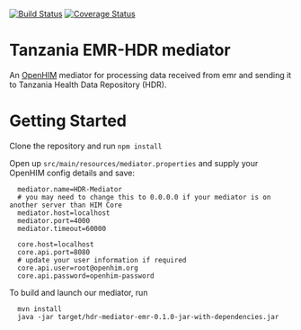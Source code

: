 [![Build Status](https://travis-ci.com/SoftmedTanzania/hdr-mediator-emr.svg?branch=master)](https://travis-ci.com/github/SoftmedTanzania/hdr-mediator-emr)
[![Coverage Status](https://coveralls.io/repos/github/SoftmedTanzania/hdr-mediator-emr/badge.svg)](https://coveralls.io/github/SoftmedTanzania/hdr-mediator-emr)
# Tanzania EMR-HDR mediator
An [OpenHIM](http://openhim.org/) mediator for processing data received from emr and sending it to Tanzania Health Data Repository (HDR).

# Getting Started
Clone the repository and run `npm install`

Open up `src/main/resources/mediator.properties` and supply your OpenHIM config details and save:

```
  mediator.name=HDR-Mediator
  # you may need to change this to 0.0.0.0 if your mediator is on another server than HIM Core
  mediator.host=localhost
  mediator.port=4000
  mediator.timeout=60000

  core.host=localhost
  core.api.port=8080
  # update your user information if required
  core.api.user=root@openhim.org
  core.api.password=openhim-password
```

To build and launch our mediator, run

```
  mvn install
  java -jar target/hdr-mediator-emr-0.1.0-jar-with-dependencies.jar
```

